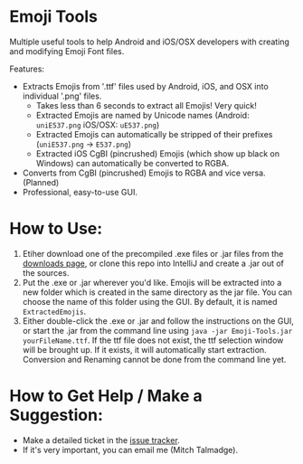 # Emoji Tools
Multiple useful tools to help Android and iOS/OSX developers with creating and modifying Emoji Font files.

Features:
* Extracts Emojis from '.ttf' files used by Android, iOS, and OSX into individual '.png' files.
  * Takes less than 6 seconds to extract all Emojis! Very quick!
  * Extracted Emojis are named by Unicode names (Android: `uniE537.png` iOS/OSX: `uE537.png`)
  * Extracted Emojis can automatically be stripped of their prefixes (`uniE537.png` -> `E537.png`)
  * Extracted iOS CgBI (pincrushed) Emojis (which show up black on Windows) can automatically be converted to RGBA.
* Converts from CgBI (pincrushed) Emojis to RGBA and vice versa. (Planned)
* Professional, easy-to-use GUI.

# How to Use:
1. Etiher download one of the precompiled .exe files or .jar files from the [downloads page](https://github.com/MitchTalmadge/Emoji-Tools/releases), or clone this repo into IntelliJ and create a .jar out of the sources.
2. Put the .exe or .jar wherever you'd like. Emojis will be extracted into a new folder which is created in the same directory as the jar file. You can choose the name of this folder using the GUI. By default, it is named `ExtractedEmojis`.
3. Either double-click the .exe or .jar and follow the instructions on the GUI, or start the .jar from the command line using `java -jar Emoji-Tools.jar yourFileName.ttf`. If the ttf file does not exist, the ttf selection window will be brought up. If it exists, it will automatically start extraction. Conversion and Renaming cannot be done from the command line yet.

# How to Get Help / Make a Suggestion:
* Make a detailed ticket in the [issue tracker](https://github.com/MitchTalmadge/Emoji-Tools/issues).
* If it's very important, you can email me (Mitch Talmadge).
